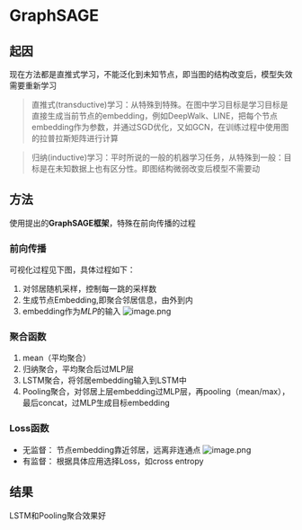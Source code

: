 # GraphSAGE

## 起因
现在方法都是直推式学习，不能泛化到未知节点，即当图的结构改变后，模型失效需要重新学习
>直推式(transductive)学习：从特殊到特殊。在图中学习目标是学习目标是直接生成当前节点的embedding，例如DeepWalk、LINE，把每个节点embedding作为参数，并通过SGD优化，又如GCN，在训练过程中使用图的拉普拉斯矩阵进行计算  

>归纳(inductive)学习：平时所说的一般的机器学习任务，从特殊到一般：目标是在未知数据上也有区分性。即图结构微弱改变后模型不需要动

## 方法
使用提出的**GraphSAGE框架**，特殊在前向传播的过程

### 前向传播
可视化过程见下图，具体过程如下：
1. 对邻居随机采样，控制每一跳的采样数
2. 生成节点Embedding,即聚合邻居信息，由外到内
3. embedding作为$MLP$的输入
![image.png](https://i.loli.net/2021/09/08/UkKXPc8EmtTjoJl.png)

### 聚合函数
1. mean（平均聚合）
2. 归纳聚合，平均聚合后过MLP层
3. LSTM聚合，将邻居embedding输入到LSTM中
4. Pooling聚合，对邻居上层embedding过MLP层，再pooling（mean/max），最后concat，过MLP生成目标embedding

### Loss函数
- 无监督：
  节点embedding靠近邻居，远离非连通点
 ![image.png](https://i.loli.net/2021/09/08/u3Qpan1N7VPrhTx.png)
- 有监督：
 根据具体应用选择Loss，如cross entropy


## 结果
LSTM和Pooling聚合效果好
